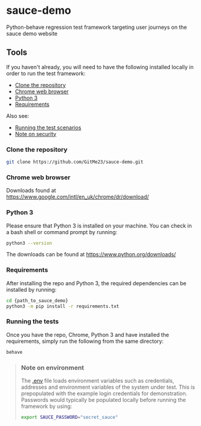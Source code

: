 # sauce-demo
Python-behave regression test framework targeting user journeys on the sauce demo website

## Tools
If you haven't already, you will need to have the following installed locally in order to run the test framework:

* [Clone the repository](https://github.com/GitMe23/sauce-demo.git#clone-the-repository)
* [Chrome web browser](https://github.com/GitMe23/sauce-demo.git#chrome-web-browser)
* [Python 3](https://github.com/GitMe23/sauce-demo.git#python-3)
* [Requirements](https://github.com/GitMe23/sauce-demo.git#requirements)

Also see:

* [Running the test scenarios](https://github.com/GitMe23/sauce-demo.git#running-the-test-scenarios)
* [Note on security](https://github.com/GitMe23/sauce-demo.git#note-on-environment)



### Clone the repository
```bash
git clone https://github.com/GitMe23/sauce-demo.git
```

### Chrome web browser
Downloads found at https://www.google.com/intl/en_uk/chrome/dr/download/

### Python 3
Please ensure that Python 3 is installed on your machine. You can check in 
a bash shell or command prompt by running:
```bash
python3 --version
```
The downloads can be found at https://www.python.org/downloads/

### Requirements
After installing the repo and Python 3, the required dependencies can be installed by running:
```bash
cd {path_to_sauce_demo}
python3 -m pip install -r requirements.txt
```

### Running the tests
Once you have the repo, Chrome, Python 3 and have installed the requirements, simply run the following from the same directory:
```bash
behave
```

> ### Note on environment
>The [.env](.env) file loads environment variables such as credentials, addresses and environment variables of the system under test.
>This is prepopulated with the example login credentials for demonstration. 
>Passwords would typically be populated locally before running the framework by using:
>```bash
>export SAUCE_PASSWORD="secret_sauce"
>```

